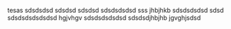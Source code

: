 tesas
sdsdsdsd
sdsdsd
sdsdsd
sdsdsdsdsd
sss
jhbjhkb
sdsdsdsdsd
sdsd
sdsdsdsdsdsdsd
hgjvhgv
sdsdsdsdsdsd
sdsdsdjhbjhb
jgvghjsdsd
